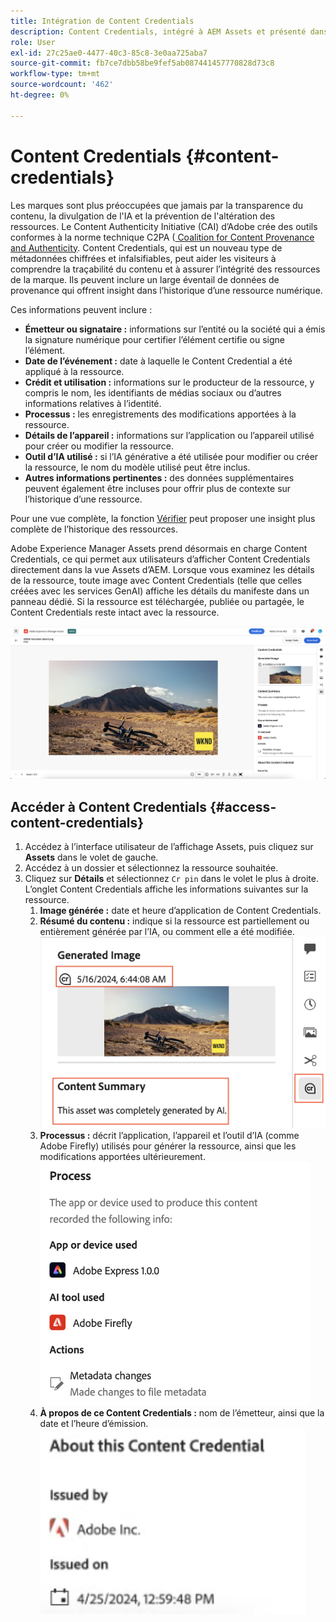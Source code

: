 ```yaml
---
title: Intégration de Content Credentials
description: Content Credentials, intégré à AEM Assets et présenté dans la vue Assets, peut fournir un contexte dans l’historique d’une ressource, y compris la manière dont elle a été créée et les personnes impliquées dans sa création. Tout comme une étiquette nutritionnelle pour le contenu numérique, Content Credentials peut contribuer à accroître la transparence et à établir la confiance du public.
role: User
exl-id: 27c25ae0-4477-40c3-85c8-3e0aa725aba7
source-git-commit: fb7ce7dbb58be9fef5ab087441457770828d73c8
workflow-type: tm+mt
source-wordcount: '462'
ht-degree: 0%

---
```


# Content Credentials {#content-credentials}

Les marques sont plus préoccupées que jamais par la transparence du contenu, la divulgation de l&#39;IA et la prévention de l&#39;altération des ressources. Le Content Authenticity Initiative (CAI) d’Adobe crée des outils conformes à la norme technique C2PA ([ Coalition for Content Provenance and Authenticity](https://c2pa.org/specifications/specifications/1.1/specs/C2PA_Specification.html#_trust_model). Content Credentials, qui est un nouveau type de métadonnées chiffrées et infalsifiables, peut aider les visiteurs à comprendre la traçabilité du contenu et à assurer l’intégrité des ressources de la marque. Ils peuvent inclure un large éventail de données de provenance qui offrent insight dans l’historique d’une ressource numérique.

Ces informations peuvent inclure :

* **Émetteur ou signataire :** informations sur l’entité ou la société qui a émis la signature numérique pour certifier l’élément certifie ou signe l’élément.
* **Date de l’événement :** date à laquelle le Content Credential a été appliqué à la ressource.
* **Crédit et utilisation :** informations sur le producteur de la ressource, y compris le nom, les identifiants de médias sociaux ou d’autres informations relatives à l’identité.
* **Processus :** les enregistrements des modifications apportées à la ressource.
* **Détails de l’appareil :** informations sur l’application ou l’appareil utilisé pour créer ou modifier la ressource.
* **Outil d’IA utilisé :** si l’IA générative a été utilisée pour modifier ou créer la ressource, le nom du modèle utilisé peut être inclus.
* **Autres informations pertinentes :** des données supplémentaires peuvent également être incluses pour offrir plus de contexte sur l’historique d’une ressource.

Pour une vue complète, la fonction [Vérifier](https://contentcredentials.org/verify) peut proposer une insight plus complète de l’historique des ressources.

Adobe Experience Manager Assets prend désormais en charge Content Credentials, ce qui permet aux utilisateurs d’afficher Content Credentials directement dans la vue Assets d’AEM. Lorsque vous examinez les détails de la ressource, toute image avec Content Credentials (telle que celles créées avec les services GenAI) affiche les détails du manifeste dans un panneau dédié. Si la ressource est téléchargée, publiée ou partagée, le Content Credentials reste intact avec la ressource.

![ressources](/help/assets/assets/content-credentials.png)

## Accéder à Content Credentials {#access-content-credentials}

1. Accédez à l’interface utilisateur de l’affichage Assets, puis cliquez sur **Assets** dans le volet de gauche.
1. Accédez à un dossier et sélectionnez la ressource souhaitée.
1. Cliquez sur **Détails** et sélectionnez `Cr pin` dans le volet le plus à droite. L’onglet Content Credentials affiche les informations suivantes sur la ressource.
   1. **Image générée :** date et heure d’application de Content Credentials.
   1. **Résumé du contenu :** indique si la ressource est partiellement ou entièrement générée par l’IA, ou comment elle a été modifiée.
      ![informations d’identification du contenu](/help/assets/assets/content-credentials1.png)
   1. **Processus :** décrit l’application, l’appareil et l’outil d’IA (comme Adobe Firefly) utilisés pour générer la ressource, ainsi que les modifications apportées ultérieurement.
      ![processus](/help/assets/assets/CR-Process.png)
   1. **À propos de ce Content Credentials :** nom de l’émetteur, ainsi que la date et l’heure d’émission.
      ![émetteur](/help/assets/assets/CR-issuer.png)
